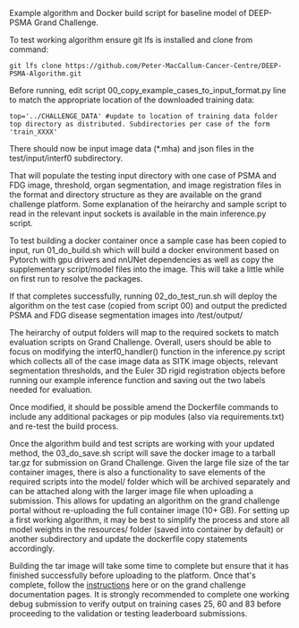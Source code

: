 Example algorithm and Docker build script for baseline model of DEEP-PSMA Grand Challenge.


To test working algorithm ensure git lfs is installed and clone from command:
```
git lfs clone https://github.com/Peter-MacCallum-Cancer-Centre/DEEP-PSMA-Algorithm.git
```


Before running, edit script 00_copy_example_cases_to_input_format.py line to match the appropriate location of the downloaded training data:

```
top='../CHALLENGE_DATA' #update to location of training data folder top directory as distributed. Subdirectories per case of the form 'train_XXXX'
```
There should now be input image data (*.mha) and json files in the test/input/interf0 subdirectory. 

That will populate the testing input directory with one case of PSMA and FDG image, threshold, organ segmentation, and image registration files in the format and directory structure as they are available on the grand challenge platform. Some explanation of the heirarchy and sample script to read in the relevant input sockets is available in the main inference.py script.

To test building a docker container once a sample case has been copied to input, run 01_do_build.sh which will build a docker environment based on Pytorch with gpu drivers and nnUNet dependencies as well as copy the supplementary script/model files into the image. This will take a little while on first run to resolve the packages.

If that completes successfully, running 02_do_test_run.sh will deploy the algorithm on the test case (copied from script 00) and output the predicted PSMA and FDG disease segmentation images into /test/output/

The heirarchy of output folders will map to the required sockets to match evaluation scripts on Grand Challenge. Overall, users should be able to focus on modifying the interf0_handler() function in the inference.py script which collects all of the case image data as SITK image objects, relevant segmentation thresholds, and the Euler 3D rigid registration objects before running our example inference function and saving out the two labels needed for evaluation.

Once modified, it should be possible amend the Dockerfile commands to include any additional packages or pip modules (also via requirements.txt) and re-test the build process.

Once the algorithm build and test scripts are working with your updated method, the 03_do_save.sh script will save the docker image to a tarball tar.gz for submission on Grand Challenge. Given the large file size of the tar container images, there is also a functionality to save elements of the required scripts into the model/ folder which will be archived separately and can be attached along with the larger image file when uploading a submission. This allows for updating an algorithm on the grand challenge portal without re-uploading the full container image (10+ GB). For setting up a first working algorithm, it may be best to simplify the process and store all model weights in the resources/ folder (saved into container by default) or another subdirectory and update the dockerfile copy statements accordingly.

Building the tar image will take some time to complete but ensure that it has finished successfully before uploading to the platform. Once that's complete, follow the [instructions](https://deep-psma.grand-challenge.org/how-to-submit-your-algorithm/) here or on the grand challenge documentation pages. It is strongly recommended to complete one working debug submission to verify output on training cases 25, 60 and 83 before proceeding to the validation or testing leaderboard submissions.
